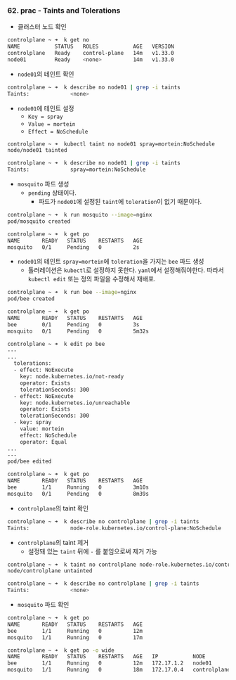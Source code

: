 ### 62. prac - Taints and Tolerations
- 클러스터 노드 확인
```bash
controlplane ~ ➜  k get no
NAME           STATUS   ROLES           AGE   VERSION
controlplane   Ready    control-plane   14m   v1.33.0
node01         Ready    <none>          14m   v1.33.0
```

- `node01`의 테인트 확인
```bash
controlplane ~ ➜  k describe no node01 | grep -i taints
Taints:             <none>
```

- `node01`에 테인트 설정
	- `Key = spray`
	- `Value = mortein`
	- `Effect = NoSchedule`
```bash
controlplane ~ ➜  kubectl taint no node01 spray=mortein:NoSchedule
node/node01 tainted

controlplane ~ ➜  k describe no node01 | grep -i taints
Taints:             spray=mortein:NoSchedule
```

- `mosquito` 파드 생성
	- `pending` 상태이다.
		- 파드가 `node01`에 설정된 `taint`에 `toleration`이 없기 때문이다.
```bash
controlplane ~ ➜  k run mosquito --image=nginx
pod/mosquito created

controlplane ~ ➜  k get po
NAME       READY   STATUS    RESTARTS   AGE
mosquito   0/1     Pending   0          2s
```

- `node01`의 테인트 `spray=mortein`에 `toleration`을 가지는 `bee` 파드 생성
	- 톨러레이션은 `kubectl`로 설정하지 못한다. `yaml`에서 설정해줘야한다. 따라서 `kubectl edit` 또는 정의 파일을 수정해서 재배포.
```bash
controlplane ~ ➜  k run bee --image=nginx
pod/bee created

controlplane ~ ➜  k get po
NAME       READY   STATUS    RESTARTS   AGE
bee        0/1     Pending   0          3s
mosquito   0/1     Pending   0          5m32s

controlplane ~ ➜  k edit po bee
---
...  
  tolerations:
  - effect: NoExecute
    key: node.kubernetes.io/not-ready
    operator: Exists
    tolerationSeconds: 300
  - effect: NoExecute
    key: node.kubernetes.io/unreachable
    operator: Exists
    tolerationSeconds: 300
  - key: spray
    value: mortein
    effect: NoSchedule
    operator: Equal
...
---
pod/bee edited

controlplane ~ ➜  k get po
NAME       READY   STATUS    RESTARTS   AGE
bee        1/1     Running   0          3m10s
mosquito   0/1     Pending   0          8m39s
```

- `controlplane`의 taint 확인
```bash
controlplane ~ ➜  k describe no controlplane | grep -i taints
Taints:             node-role.kubernetes.io/control-plane:NoSchedule
```

- `controlplane`의 taint 제거
	- 설정돼 있는 `taint` 뒤에 `-` 를 붙임으로써 제거 가능
```bash
controlplane ~ ➜  k taint no controlplane node-role.kubernetes.io/control-plane:NoSchedule-
node/controlplane untainted

controlplane ~ ➜  k describe no controlplane | grep -i taints
Taints:             <none>
```

- `mosquito` 파드 확인
```bash
controlplane ~ ➜  k get po
NAME       READY   STATUS    RESTARTS   AGE
bee        1/1     Running   0          12m
mosquito   1/1     Running   0          17m

controlplane ~ ➜  k get po -o wide
NAME       READY   STATUS    RESTARTS   AGE   IP           NODE           NOMINATED NODE   READINESS GATES
bee        1/1     Running   0          12m   172.17.1.2   node01         <none>           <none>
mosquito   1/1     Running   0          18m   172.17.0.4   controlplane   <none>           <none>
```